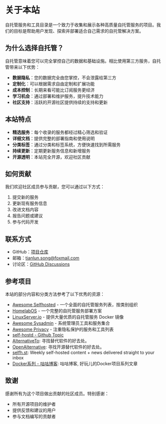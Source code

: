 # 关于本站

自托管服务和工具目录是一个致力于收集和展示各种高质量自托管服务的项目。我们的目标是帮助用户发现、探索并部署适合自己需求的自托管解决方案。

## 为什么选择自托管？

自托管意味着您可以完全掌控自己的数据和基础设施。相比使用第三方服务，自托管带来以下优势：

- **数据隐私**：您的数据完全由您掌控，不会泄露给第三方
- **定制化**：可以根据需求自由定制和扩展功能
- **成本控制**：长期来看可能比订阅服务更经济
- **学习机会**：通过部署和维护服务，提升技术能力
- **社区支持**：活跃的开源社区提供持续的支持和更新

## 本站特点

- **精选服务**：每个收录的服务都经过精心筛选和验证
- **详细文档**：提供完整的部署指南和使用说明
- **分类标签**：通过分类和标签系统，方便快速找到所需服务
- **持续更新**：定期更新服务信息和新增服务
- **开源透明**：本站完全开源，欢迎社区贡献

## 如何贡献

我们欢迎社区成员参与贡献，您可以通过以下方式：

1. 提交新的服务
2. 更新现有服务信息
3. 改进文档内容
4. 报告问题或建议
5. 参与代码开发

## 联系方式
- GitHub：[项目仓库](https://github.com/songtianlun/selfhost-hub)
- 邮箱：tianlun.song@foxmail.com
- 讨论区：[GitHub Discussions](https://github.com/songtianlun/selfhost-hub/discussions)

## 参考项目

本站的部分内容和分类方法参考了以下优秀的资源：

- [Awesome Selfhosted](https://github.com/awesome-selfhosted/awesome-selfhosted) - 一个全面的自托管服务列表，按类别组织
- [HomelabOS](https://gitlab.com/NickBusey/HomelabOS) - 一个完整的自托管服务部署方案
- [LinuxServer.io](https://www.linuxserver.io/) - 提供大量优质的自托管服务 Docker 镜像
- [Awesome Sysadmin](https://github.com/awesome-foss/awesome-sysadmin) - 系统管理员工具和服务集合
- [Awesome Privacy](https://github.com/pluja/awesome-privacy) - 注重隐私保护的服务和工具列表
- [self-hostd - Github Topic](https://github.com/topics/self-hosted)
- [AlternativeTo](https://alternativeto.net): 寻找替代软件的好去处。
- [OpenAlternative](https://openalternative.co): 寻找开源替代软件的好去处。
- [selfh.st](https://selfh.st/apps/):  Weekly self-hosted content + news delivered straight to your inbox 
- [Docker系列 - 咕咕博客](https://blog.laoda.de/categories/docker-series): 咕咕博客, 好玩儿的Docker项目系列文章



## 致谢

感谢所有为这个项目做出贡献的社区成员。特别感谢：

- 所有开源项目的维护者
- 提供反馈和建议的用户
- 参与文档编写的贡献者 